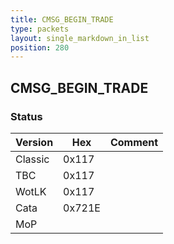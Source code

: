 ```yaml
---
title: CMSG_BEGIN_TRADE
type: packets
layout: single_markdown_in_list
position: 280
---
```


## CMSG_BEGIN_TRADE

### Status

Version    | Hex        | Comment
---------- | ---------- | ---------- 
Classic    | 0x117      |
TBC        | 0x117      |
WotLK      | 0x117      |
Cata       | 0x721E     |
MoP        |            |
